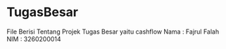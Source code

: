 # TugasBesar
File Berisi Tentang Projek Tugas Besar yaitu cashflow 
Nama  : Fajrul Falah
NIM   : 3260200014

